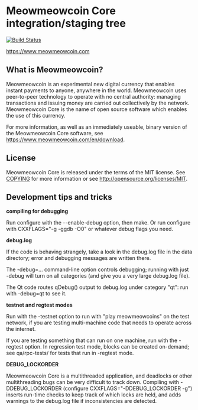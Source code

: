 Meowmeowcoin Core integration/staging tree
=====================================

[![Build Status](https://travis-ci.org/meowmeowcoin/meowmeowcoin.svg?branch=master)](https://travis-ci.org/meowmeowcoin/meowmeowcoin)

https://www.meowmeowcoin.com

What is Meowmeowcoin?
----------------

Meowmeowcoin is an experimental new digital currency that enables instant payments to
anyone, anywhere in the world. Meowmeowcoin uses peer-to-peer technology to operate
with no central authority: managing transactions and issuing money are carried
out collectively by the network. Meowmeowcoin Core is the name of open source
software which enables the use of this currency.

For more information, as well as an immediately useable, binary version of
the Meowmeowcoin Core software, see https://www.meowmeowcoin.com/en/download.

License
-------

Meowmeowcoin Core is released under the terms of the MIT license. See [COPYING](COPYING) for more
information or see http://opensource.org/licenses/MIT.

Development tips and tricks
---------------------------

**compiling for debugging**

Run configure with the --enable-debug option, then make. Or run configure with
CXXFLAGS="-g -ggdb -O0" or whatever debug flags you need.

**debug.log**

If the code is behaving strangely, take a look in the debug.log file in the data directory;
error and debugging messages are written there.

The -debug=... command-line option controls debugging; running with just -debug will turn
on all categories (and give you a very large debug.log file).

The Qt code routes qDebug() output to debug.log under category "qt": run with -debug=qt
to see it.

**testnet and regtest modes**

Run with the -testnet option to run with "play meowmeowcoins" on the test network, if you
are testing multi-machine code that needs to operate across the internet.

If you are testing something that can run on one machine, run with the -regtest option.
In regression test mode, blocks can be created on-demand; see qa/rpc-tests/ for tests
that run in -regtest mode.

**DEBUG_LOCKORDER**

Meowmeowcoin Core is a multithreaded application, and deadlocks or other multithreading bugs
can be very difficult to track down. Compiling with -DDEBUG_LOCKORDER (configure
CXXFLAGS="-DDEBUG_LOCKORDER -g") inserts run-time checks to keep track of which locks
are held, and adds warnings to the debug.log file if inconsistencies are detected.
